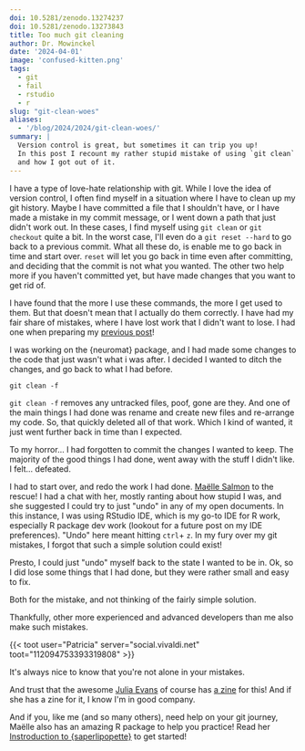 ```yaml
---
doi: 10.5281/zenodo.13274237
doi: 10.5281/zenodo.13273843
title: Too much git cleaning
author: Dr. Mowinckel
date: '2024-04-01'
image: 'confused-kitten.png'
tags:
  - git
  - fail
  - rstudio
  - r
slug: "git-clean-woes"
aliases:
  - '/blog/2024/2024/git-clean-woes/'
summary: |
  Version control is great, but sometimes it can trip you up!
  In this post I recount my rather stupid mistake of using `git clean` when I shouldn't have, 
  and how I got out of it.
---
```

  


I have a type of love-hate relationship with git.
While I love the idea of version control, I often find myself in a situation where I have to clean up my git history.
Maybe I have committed a file that I shouldn't have, or I have made a mistake in my commit message, or I went down a path that just didn't work out.
In these cases, I find myself using `git clean` or `git checkout` quite a bit.
In the worst case, I'll even do a `git reset --hard` to go back to a previous commit.
What all these do, is enable me to go back in time and start over.
`reset` will let you go back in time even after committing, and deciding that the commit is not what you wanted.
The other two help more if you haven't committed yet, but have made changes that you want to get rid of.

I have found that the more I use these commands, the more I get used to them.
But that doesn't mean that I actually do them correctly. 
I have had my fair share of mistakes, where I have lost work that I didn't want to lose.
I had one when preparing my [previous post](/blog/2024/freesurfer-lmm-r/)!

I was working on the {neuromat} package, and I had made some changes to the code that just wasn't what i was after.
I decided I wanted to ditch the changes, and go back to what I had before.

`git clean -f`

`git clean -f` removes any untracked files, poof, gone are they. 
And one of the main things I had done was rename and create new files and re-arrange my code.
So, that quickly deleted all of that work. 
Which I kind of wanted, it just went further back in time than I expected.

To my horror... I had forgotten to commit the changes I wanted to keep.
The majority of the good things I had done, went away with the stuff I didn't like. 
I felt... defeated.

I had to start over, and redo the work I had done.
[Maëlle Salmon](https://masalmon.eu/) to the rescue!
I had a chat with her, mostly ranting about how stupid I was, and she suggested I could try to just "undo" in any of my open documents.
In this instance, I was using RStudio IDE, which is my go-to IDE for R work, especially R package dev work (lookout for a future post on my IDE preferences).
"Undo" here meant hitting `ctrl`+ `z`.
In my fury over my git mistakes, I forgot that such a simple solution could exist!

Presto, I could just "undo" myself back to the state I wanted to be in.
Ok, so I did lose some things that I had done, but they were rather small and easy to fix.

Both for the mistake, and not thinking of the fairly simple solution.

Thankfully, other more experienced and advanced developers than me also make such mistakes.

{{< toot user="Patricia" server="social.vivaldi.net" toot="112094753393319808" >}}

It's always nice to know that you're not alone in your mistakes.

And trust that the awesome [Julia Evans](https://fosstodon.org/@b0rk@jvns.ca) of course has [a zine](https://wizardzines.com/comics/losing-your-work/) for this!
And if she has a zine for it, I know I'm in good company.

And if you, like me (and so many others), need help on your git journey, Maëlle also has an amazing R package to help you practice!
Read her [Instroduction to {saperlipopette}](https://masalmon.eu/2024/01/18/saperlipopette-package-practice-git/) to get started!
